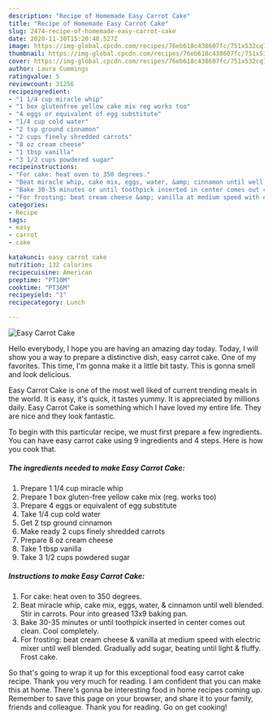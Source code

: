 ```yaml
---
description: "Recipe of Homemade Easy Carrot Cake"
title: "Recipe of Homemade Easy Carrot Cake"
slug: 2474-recipe-of-homemade-easy-carrot-cake
date: 2020-11-30T15:20:48.527Z
image: https://img-global.cpcdn.com/recipes/76eb618c438607fc/751x532cq70/easy-carrot-cake-recipe-main-photo.jpg
thumbnail: https://img-global.cpcdn.com/recipes/76eb618c438607fc/751x532cq70/easy-carrot-cake-recipe-main-photo.jpg
cover: https://img-global.cpcdn.com/recipes/76eb618c438607fc/751x532cq70/easy-carrot-cake-recipe-main-photo.jpg
author: Laura Cummings
ratingvalue: 5
reviewcount: 31256
recipeingredient:
- "1 1/4 cup miracle whip"
- "1 box glutenfree yellow cake mix reg works too"
- "4 eggs or equivalent of egg substitute"
- "1/4 cup cold water"
- "2 tsp ground cinnamon"
- "2 cups finely shredded carrots"
- "8 oz cream cheese"
- "1 tbsp vanilla"
- "3 1/2 cups powdered sugar"
recipeinstructions:
- "For cake: heat oven to 350 degrees."
- "Beat miracle whip, cake mix, eggs, water, &amp; cinnamon until well blended. Stir in carrots. Pour into greased 13x9 baking pan."
- "Bake 30-35 minutes or until toothpick inserted in center comes out clean. Cool completely."
- "For frosting: beat cream cheese &amp; vanilla at medium speed with electric mixer until well blended. Gradually add sugar, beating until light &amp; fluffy. Frost cake."
categories:
- Recipe
tags:
- easy
- carrot
- cake

katakunci: easy carrot cake 
nutrition: 132 calories
recipecuisine: American
preptime: "PT10M"
cooktime: "PT36M"
recipeyield: "1"
recipecategory: Lunch

---
```



![Easy Carrot Cake](https://img-global.cpcdn.com/recipes/76eb618c438607fc/751x532cq70/easy-carrot-cake-recipe-main-photo.jpg)

Hello everybody, I hope you are having an amazing day today. Today, I will show you a way to prepare a distinctive dish, easy carrot cake. One of my favorites. This time, I'm gonna make it a little bit tasty. This is gonna smell and look delicious.

Easy Carrot Cake is one of the most well liked of current trending meals in the world. It is easy, it's quick, it tastes yummy. It is appreciated by millions daily. Easy Carrot Cake is something which I have loved my entire life. They are nice and they look fantastic.




To begin with this particular recipe, we must first prepare a few ingredients. You can have easy carrot cake using 9 ingredients and 4 steps. Here is how you cook that.

<!--inarticleads1-->

##### The ingredients needed to make Easy Carrot Cake:

1. Prepare 1 1/4 cup miracle whip
1. Prepare 1 box gluten-free yellow cake mix (reg. works too)
1. Prepare 4 eggs or equivalent of egg substitute
1. Take 1/4 cup cold water
1. Get 2 tsp ground cinnamon
1. Make ready 2 cups finely shredded carrots
1. Prepare 8 oz cream cheese
1. Take 1 tbsp vanilla
1. Take 3 1/2 cups powdered sugar




<!--inarticleads2-->

##### Instructions to make Easy Carrot Cake:

1. For cake: heat oven to 350 degrees.
1. Beat miracle whip, cake mix, eggs, water, &amp; cinnamon until well blended. Stir in carrots. Pour into greased 13x9 baking pan.
1. Bake 30-35 minutes or until toothpick inserted in center comes out clean. Cool completely.
1. For frosting: beat cream cheese &amp; vanilla at medium speed with electric mixer until well blended. Gradually add sugar, beating until light &amp; fluffy. Frost cake.




So that's going to wrap it up for this exceptional food easy carrot cake recipe. Thank you very much for reading. I am confident that you can make this at home. There's gonna be interesting food in home recipes coming up. Remember to save this page on your browser, and share it to your family, friends and colleague. Thank you for reading. Go on get cooking!
